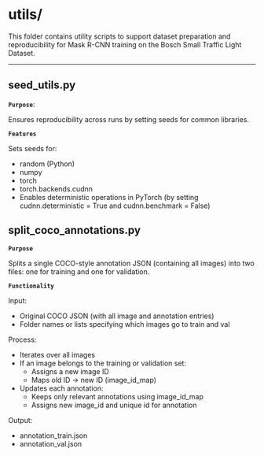 # utils/

This folder contains utility scripts to support dataset preparation and reproducibility for Mask R-CNN training on the Bosch Small Traffic Light Dataset.

---

## seed_utils.py
**`Purpose`**:

Ensures reproducibility across runs by setting seeds for common libraries.

**`Features`**

Sets seeds for:
- random (Python)
- numpy
- torch
- torch.backends.cudnn
- Enables deterministic operations in PyTorch (by setting cudnn.deterministic = True and cudnn.benchmark = False)

## split_coco_annotations.py
**`Purpose`**

Splits a single COCO-style annotation JSON (containing all images) into two files: one for training and one for validation.

**`Functionality`**

Input:
- Original COCO JSON (with all image and annotation entries)
- Folder names or lists specifying which images go to train and val

Process:
- Iterates over all images
- If an image belongs to the training or validation set:
  - Assigns a new image ID
  - Maps old ID → new ID (image_id_map)
- Updates each annotation:
  - Keeps only relevant annotations using image_id_map
  - Assigns new image_id and unique id for annotation

Output:
- annotation_train.json
- annotation_val.json


